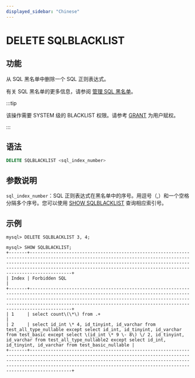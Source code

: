 ```yaml
---
displayed_sidebar: "Chinese"
---
```


# DELETE SQLBLACKLIST

## 功能

从 SQL 黑名单中删除一个 SQL 正则表达式。

有关 SQL 黑名单的更多信息，请参阅 [管理 SQL 黑名单](../../../administration/Blacklist.md)。

:::tip

该操作需要 SYSTEM 级的 BLACKLIST 权限。请参考 [GRANT](../account-management/GRANT.md) 为用户赋权。

:::

## 语法

```SQL
DELETE SQLBLACKLIST <sql_index_number>
```

## 参数说明

`sql_index_number`：SQL 正则表达式在黑名单中的序号。用逗号（,）和一个空格分隔多个序号。您可以使用 [SHOW SQLBLACKLIST](../Administration/SHOW_SQLBLACKLIST.md) 查询相应索引号。

## 示例

```Plain
mysql> DELETE SQLBLACKLIST 3, 4;

mysql> SHOW SQLBLACKLIST;
+-------+--------------------------------------------------------------------------------------------------------------------------------------------------------------------------------------------------------------------------------------------------------------------------------------------------------+
| Index | Forbidden SQL                                                                                                                                                                                                                                                                                          |
+-------+--------------------------------------------------------------------------------------------------------------------------------------------------------------------------------------------------------------------------------------------------------------------------------------------------------+
| 1     | select count\(\*\) from .+                                                                                                                                                                                                                                                                             |
| 2     | select id_int \* 4, id_tinyint, id_varchar from test_all_type_nullable except select id_int, id_tinyint, id_varchar from test_basic except select \(id_int \* 9 \- 8\) \/ 2, id_tinyint, id_varchar from test_all_type_nullable2 except select id_int, id_tinyint, id_varchar from test_basic_nullable |
+-------+--------------------------------------------------------------------------------------------------------------------------------------------------------------------------------------------------------------------------------------------------------------------------------------------------------+
```
